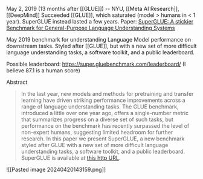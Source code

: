 May 2, 2019 (13 months after [[GLUE]]) -- NYU, [[Meta AI Research]], [[DeepMind]]
Succeeded [[GLUE]], which saturated (model > humans in < 1 year). SuperGLUE instead lasted a few years.
Paper: [SuperGLUE: A stickier Benchmark for General-Purpose Language Understanding Systems](https://arxiv.org/abs/1905.00537)

May 2019 benchmark for understanding Language Model performance on downstream tasks. Styled after [[GLUE]], but with a new set of more difficult language understanding tasks, a software toolkit, and a public leaderboard.

Possible leaderboard: https://super.gluebenchmark.com/leaderboard/
(I believe 87.1 is a human score)

Abstract
> In the last year, new models and methods for pretraining and transfer learning have driven striking performance improvements across a range of language understanding tasks. The GLUE benchmark, introduced a little over one year ago, offers a single-number metric that summarizes progress on a diverse set of such tasks, but performance on the benchmark has recently surpassed the level of non-expert humans, suggesting limited headroom for further research. In this paper we present SuperGLUE, a new benchmark styled after GLUE with a new set of more difficult language understanding tasks, a software toolkit, and a public leaderboard. SuperGLUE is available at [this http URL](http://super.gluebenchmark.com/).

![[Pasted image 20240420143159.png]]
